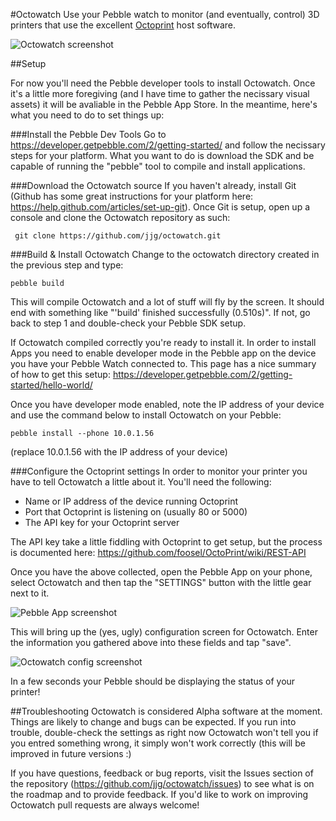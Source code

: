 #Octowatch
Use your Pebble watch to monitor (and eventually, control) 3D printers that use the excellent [Octoprint](https://github.com/foosel/OctoPrint) host software.

![Octowatch screenshot](https://raw.github.com/jjg/octowatch/master/pebble-screenshot_2014-02-08_13-37-59.png "Sample screenshot")


##Setup

For now you'll need the Pebble developer tools to install Octowatch.  Once it's a little more foregiving (and I have time to gather the necissary visual assets) it will be avaliable in the Pebble App Store.  In the meantime, here's what you need to do to set things up:

###Install the Pebble Dev Tools
Go to https://developer.getpebble.com/2/getting-started/ and follow the necissary steps for your platform.  What you want to do is download the SDK and be capable of running the "pebble" tool to compile and install applications.

###Download the Octowatch source
If you haven't already, install Git (Github has some great instructions for your platform here: https://help.github.com/articles/set-up-git).  Once Git is setup, open up a console and clone the Octowatch repository as such:

     git clone https://github.com/jjg/octowatch.git
     
###Build & Install Octowatch
Change to the octowatch directory created in the previous step and type:

    pebble build
    
This will compile Octowatch and a lot of stuff will fly by the screen.  It should end with something like "'build' finished successfully (0.510s)".  If not, go back to step 1 and double-check your Pebble SDK setup.

If Octowatch compiled correctly you're ready to install it.  In order to install Apps you need to enable developer mode in the Pebble app on the device you have your Pebble Watch connected to.  This page has a nice summary of how to get this setup: https://developer.getpebble.com/2/getting-started/hello-world/

Once you have developer mode enabled, note the IP address of your device and use the command below to install Octowatch on your Pebble:

    pebble install --phone 10.0.1.56
    
(replace 10.0.1.56 with the IP address of your device)

###Configure the Octoprint settings
In order to monitor your printer you have to tell Octowatch a little about it.  You'll need the following:

*  Name or IP address of the device running Octoprint
*  Port that Octoprint is listening on (usually 80 or 5000)
*  The API key for your Octoprint server

The API key take a little fiddling with Octoprint to get setup, but the process is documented here: https://github.com/foosel/OctoPrint/wiki/REST-API

Once you have the above collected, open the Pebble App on your phone, select Octowatch and then tap the "SETTINGS" button with the little gear next to it.

![Pebble App screenshot](https://raw.github.com/jjg/octowatch/master/pebbleapp.png "Pebble App Config")

This will bring up the (yes, ugly) configuration screen for Octowatch.  Enter the information you gathered above into these fields and tap "save".  

![Octowatch config screenshot](https://raw.github.com/jjg/octowatch/master/octowatchconfig.png "Octowatch config")

In a few seconds your Pebble should be displaying the status of your printer!

##Troubleshooting
Octowatch is considered Alpha software at the moment.  Things are likely to change and bugs can be expected.  If you run into trouble, double-check the settings as right now Octowatch won't tell you if you entred something wrong, it simply won't work correctly (this will be improved in future versions :)

If you have questions, feedback or bug reports, visit the Issues section of the repository (https://github.com/jjg/octowatch/issues) to see what is on the roadmap and to provide feedback.  If you'd like to work on improving Octowatch pull requests are always welcome!